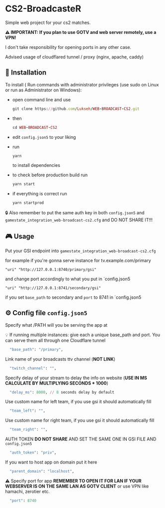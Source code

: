 # CS2-BroadcasteR
Simple web project for your cs2 matches.


**⚠️ IMPORTANT: If you plan to use GOTV and web server remotely, use a VPN!**

I don't take responsibility for opening ports in any other case.

Advised usage of cloudflared tunnel / proxy (nginx, apache, caddy)

## 🔧 Installation
To install ( Run commands with administrator privileges (use sudo on Linux or run as Administrator on Windows):

- open command line and use
  ```ruby
  git clone https://github.com/Lukseh/WEB-BROADCAST-CS2.git
  ```
  
- then
  ```ruby
  cd WEB-BROADCAST-CS2
  ```
  
- edit `config.json5` to your liking<br>
- run
  ```ruby
  yarn
  ```
  to install dependencies
  
- to check before production build run
  ```ruby
  yarn start
  ```
  
- if everything is correct run
  ```ruby
  yarn startprod
  ```
  
🔒 Also remember to put the same auth key in both `config.json5` and `gamestate_integration_web-broadcast-cs2.cfg` and DO NOT SHARE IT!!!

## 🎮 Usage
Put your GSI endpoint into `gamestate_integration_web-broadcast-cs2.cfg`

  for example if you're gonna serve instance for tv.example.com/primary
  
  ```
  "uri" "http://127.0.0.1:8740/primary/gsi"
```
and change port accordingly to what you put in `config.json5
    
```
"uri" "http://127.0.0.1:8741/secondary/gsi"
```
if you set `base_path` to secondary and `port` to 8741 in `config.json5

## ⚙️ Config file `config.json5`

Specify what /PATH will you be serving the app at

💡 If running multiple instances: give each a unique base_path and port. You can serve them all through one Cloudflare tunnel
```ruby
  "base_path": "/primary",
```

Link name of your broadcasts ttv channel (**NOT LINK**)
```ruby
  "twitch_channel": "",
```

Specify delay of your stream to delay the info on website (**USE IN MS CALCULATE BY MULTIPLYING SECONDS * 1000**)
```ruby
  "delay_ms": 8000, // 8 seconds delay by default
```

Use custom name for left team, if you use gsi it should automatically fill
```ruby
  "team_left": "",
```

Use custom name for right team, if you use gsi it should automatically fill
```ruby
  "team_right": "",
```

AUTH TOKEN **DO NOT SHARE** AND SET THE SAME ONE IN GSI FILE AND `config.json5`
```ruby
  "auth_token": "priv",
```

If you want to host app on domain put it here
```ruby
  "parent_domain": "localhost",
```

⚠️ Specify port for app **REMEMBER TO OPEN IT FOR LAN IF YOUR WEBSERVER IS ON THE SAME LAN AS GOTV CLIENT** or use VPN like hamachi, zerotier etc.
```ruby
  "port": 8740
```
